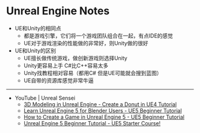 # Unreal Engine Notes

- UE和Unity的相同点
    - 都是游戏引擎，它们将一个游戏团队组合在一起，有点IDE的感觉
    - UE对于游戏渲染的性能做的非常好，则Unity做的很好
- UE和Unity的区别
    - UE擅长做传统游戏，做创新游戏则选择Unity
    - Unity更容易上手 C#比C++容易太多
    - Unity找教程相对容易（都用C# 但是UE可能就会搜到蓝图）
    - UE自带的资源库感觉非常牛逼

---

- YouTube | Unreal Sensei
    - [3D Modeling in Unreal Engine - Create a Donut in UE4 Tutorial](https://www.youtube.com/watch?v=iPdknzGqieE)
    - [Learn Unreal Engine 5 for Blender Users - UE5 Beginner Tutorial](https://youtu.be/IQCNJ9Lpx-s)
    - [How to Create a Game in Unreal Engine 5 - UE5 Beginner Tutorial](https://youtu.be/ITCWa3oLNAQ)
    - [Unreal Engine 5 Beginner Tutorial - UE5 Starter Course!](https://youtu.be/gQmiqmxJMtA)
